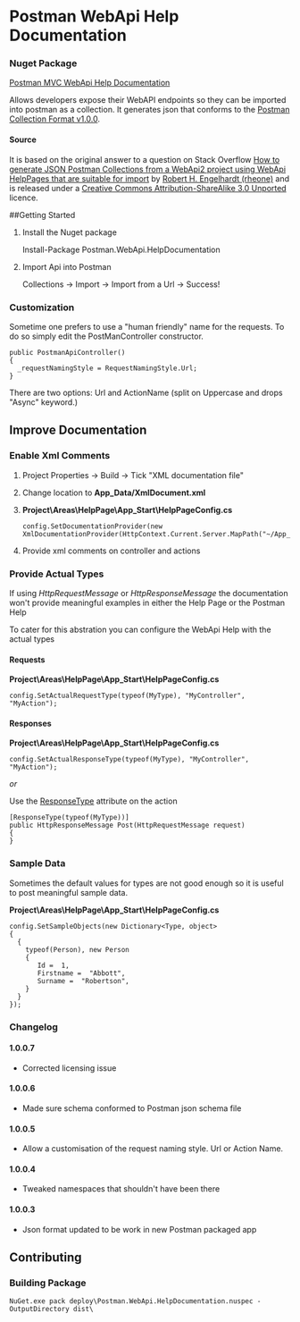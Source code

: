 Postman WebApi Help Documentation
================================

### Nuget Package
[Postman MVC WebApi Help Documentation](https://www.nuget.org/packages/Postman.WebApi.HelpDocumentation)

Allows developers expose their WebAPI endpoints so they can be imported into postman as a collection.
It generates json that conforms to the [Postman Collection Format v1.0.0](https://schema.getpostman.com/json/collection/latest/docs/index.html).

#### Source
It is based on the original answer to a question on Stack Overflow
[How to generate JSON Postman Collections from a WebApi2 project using WebApi HelpPages that are suitable for import](http://stackoverflow.com/questions/23158379/how-to-generate-json-postman-collections-from-a-webapi2-project-using-webapi-hel) by [Robert H. Engelhardt (rheone)](http://stackoverflow.com/users/1090923/rheone) and is released under a [Creative Commons Attribution-ShareAlike 3.0 Unported](https://creativecommons.org/licenses/by-sa/3.0/) licence.

##Getting Started

1) Install the Nuget package

    Install-Package Postman.WebApi.HelpDocumentation

2) Import Api into Postman

    Collections -> Import -> Import from a Url -> Success!

### Customization

Sometime one prefers to use a "human friendly" name for the requests.
To do so simply edit the PostManController constructor.

    public PostmanApiController()
    {
      _requestNamingStyle = RequestNamingStyle.Url;
    }

There are two options:
Url and ActionName (split on Uppercase and drops "Async" keyword.)

## Improve Documentation
### Enable Xml Comments
1.  Project Properties -> Build -> Tick "XML documentation file"
2.  Change location to **App_Data/XmlDocument.xml**
3.  **Project\Areas\HelpPage\App_Start\HelpPageConfig.cs**

    	config.SetDocumentationProvider(new XmlDocumentationProvider(HttpContext.Current.Server.MapPath("~/App_Data/XmlDocument.xml")));

5. Provide xml comments on controller and actions

### Provide Actual Types
If using *HttpRequestMessage* or *HttpResponseMessage* the documentation won't provide meaningful examples in either the Help Page or the Postman Help

To cater for this abstration you can configure the WebApi Help with the actual types

#### Requests
**Project\Areas\HelpPage\App_Start\HelpPageConfig.cs**

    config.SetActualRequestType(typeof(MyType), "MyController", "MyAction");

#### Responses
**Project\Areas\HelpPage\App_Start\HelpPageConfig.cs**

    config.SetActualResponseType(typeof(MyType), "MyController", "MyAction");

*or*

Use the [ResponseType](http://msdn.microsoft.com/en-us/library/system.web.http.description.responsetypeattribute(v=vs.118).aspx) attribute on the action

    [ResponseType(typeof(MyType))]
    public HttpResponseMessage Post(HttpRequestMessage request)
    {
    }

### Sample Data
Sometimes the default values for types are not good enough so it is useful to post meaningful sample data.

**Project\Areas\HelpPage\App_Start\HelpPageConfig.cs**

    config.SetSampleObjects(new Dictionary<Type, object>
    {
      {
        typeof(Person), new Person
        {
           Id =  1,
           Firstname =  "Abbott",
           Surname =  "Robertson",
        }
      }
    });



### Changelog ###
#### 1.0.0.7 ####
- Corrected licensing issue

#### 1.0.0.6 ####
- Made sure schema conformed to Postman json schema file

#### 1.0.0.5 ####
- Allow a customisation of the request naming style. Url or Action Name.

#### 1.0.0.4 ####
- Tweaked namespaces that shouldn't have been there

#### 1.0.0.3 ####
- Json format updated to be work in new Postman packaged app

## Contributing ##
### Building Package ###

    NuGet.exe pack deploy\Postman.WebApi.HelpDocumentation.nuspec -OutputDirectory dist\
